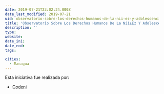 ```yaml
---
date: 2019-07-21T23:02:24.000Z
date_last_modified: 2019-07-21
uid: observatorio-sobre-los-derechos-humanos-de-la-nii-ez-y-adolescencia-nicaragi-ense
title: 'Observatorio Sobre Los Derechos Humanos De La Niì±Ez Y Adolescencia Nicaragì_Ense'
description: ''
type: 
website: 
date_ini: 
date_end: 
tags:

cities: 
  - Managua
---
```


Esta iniciativa fue realizada por:

- [Codeni](/organizaciones/codeni)
